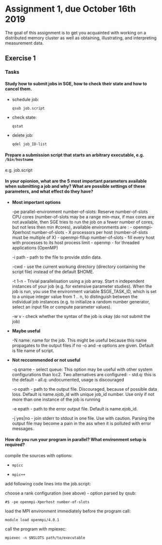 # Assignment 1, due October 16th 2019

The goal of this assignment is to get you acquainted with working on a distributed memory cluster as well as obtaining, illustrating, and interpreting measurement data.

## Exercise 1
### Tasks

#### Study how to submit jobs in SGE, how to check their state and how to cancel them.
- schedule job:

	`qsub job.script`

- check state:

	`qstat`

- delete job:

	`qdel job_ID-list`


#### Prepare a submission script that starts an arbitrary executable, e.g. `/bin/hostname`
e.g. job.script


#### In your opionion, what are the 5 most important parameters available when submitting a job and why? What are possible settings of these parameters, and what effect do they have?
- **Most important options**
	
	-pe parallel-environment number-of-slots: 
	Reserve number-of-slots CPU cores (number-of-slots may be a range min-max, if max cores are not available, then  SGE tries to run the job on a fewer number of cores, but not less then min #cores), available environments are :
		- openmpi-Xperhost number-of-slots - X processors per host (number-of-slots must be multiple of X)
		- openmpi-fillup number-of-slots - fill every host with processes to its host process limit
		- openmp - for threaded applications (OpenMP)
		
	-i path - path to the file to provide stdin data.
	
	-cwd - use the current workung directory (directory containing the script file) instead of the default $HOME.
	
	-t 1-n - Trivial parallelisation using a job array. Start n independent instances of your job (e.g. for extensive parameter studies). When the job is run, you use the environment variable $SGE_TASK_ID, which is set to a unique integer value from 1 .. n, to distinguish between the individual job instances (e.g. to initialize a random number generator, select an input file or compute parameter values).
	
	-w v - check whether the syntax of the job is okay (do not submit the job)
	
- **Maybe useful**
	
	-N name: name for the job. This might be useful because this name propagates to the output files if no -o and -e options are given. Default is file name of script.
	
- **Not reccommended or not useful**
	
	-q qname - select queue: This option may be useful with other system configurations than lcc2. Two alternatives are configured:
		- std.q: this is the default
		- all.q: undocumented, usage is discouraged
	
	
	-o opath - path to the output file. Discouraged, because of possible data loss. Default is name.ojob_id with unique job_id number. Use only if not more than one instance of the job is running
	
	
	-e epath - path to the error output file. Default is name.ejob_id.
	
	-j yes|no - join stderr to stdout in one file. Use with caution. Parsing the output file may become a pain in the ass when it is polluted with error messages.
	

#### How do you run your program in parallel? What environment setup is required?

compile the sources with options:

- `mpicc`

- `mpic++`


add following code lines into the job.script:

choose a rank configuration (see above) - option parsed by qsub:

`#$ -pe openmpi-Xperhost number-of-slots`

load the MPI environment immediately before the program call:

`module load openmpi/4.0.1`

call the program with mpiexec:

`mpiexec -n $NSLOTS path/to/executable`

